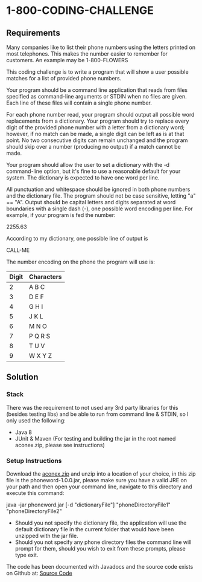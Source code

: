 # 1-800-CODING-CHALLENGE

## Requirements

Many companies like to list their phone numbers using the letters printed on most
telephones. This makes the number easier to remember for customers. An example may
be 1-800-FLOWERS

This coding challenge is to write a program that will show a user possible matches for a list
of provided phone numbers.

Your program should be a command line application that reads from files specified as
command-line arguments or STDIN when no files are given. Each line of these files will
contain a single phone number.

For each phone number read, your program should output all possible word replacements
from a dictionary. Your program should try to replace every digit of the provided phone
number with a letter from a dictionary word; however, if no match can be made, a single
digit can be left as is at that point. No two consecutive digits can remain unchanged and
the program should skip over a number (producing no output) if a match cannot be made.

Your program should allow the user to set a dictionary with the -d command-line option,
but it's fine to use a reasonable default for your system. The dictionary is expected to have
one word per line.

All punctuation and whitespace should be ignored in both phone numbers and the
dictionary file. The program should not be case sensitive, letting "a" == "A". Output should
be capital letters and digits separated at word boundaries with a single dash (-), one
possible word encoding per line. For example, if your program is fed the number:

2255.63

According to my dictionary, one possible line of output is

CALL-ME

The number encoding on the phone the program will use is:

Digit | Characters
------------ | -------------
2 | A B C
3 | D E F
4 | G H I
5 | J K L
6 | M N O
7 | P Q R S
8 | T U V
9 | W X Y Z

## Solution

### Stack
There was the requirement to not used any 3rd party libraries for this (besides testing libs) and be able to run from command line & STDIN, so I only used the following:
* Java 8
* JUnit & Maven (For testing and building the jar in the root named aconex.zip, please see instructions)

### Setup Instructions
Download the [aconex.zip](https://github.com/justiniantaylor/playground/blob/master/phoneword/aconex.zip) and unzip into a location of your choice, in this zip file is the phoneword-1.0.0.jar, please make sure you have a valid JRE on your path and then open your command line, navigate to this directory and execute this command:

java -jar phoneword.jar [-d "dictionaryFile"] "phoneDirectoryFile1" "phoneDirectoryFile2" 

* Should you not specify the dictionary file, the application will use the default dictionary file in the current folder that would have been unzipped with the jar file.
* Should you not specify any phone directory files the command line will prompt for them, should you wish to exit from these prompts, please type exit.

The code has been documented with Javadocs and the source code exists on Github at: [Source Code](https://github.com/justiniantaylor/playground/tree/master/phoneword)